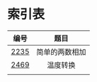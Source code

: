 # 索引表

|  编号  |               题目               |
|:------:|:--------------------------------:|
|[2235](./2235.c)     | 简单的两数相加                 |
|[2469](./2469.c)     | 温度转换                                  |
|        |                                  |

